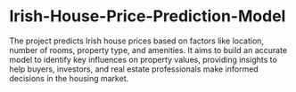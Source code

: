 # Irish-House-Price-Prediction-Model
The project predicts Irish house prices based on factors like location, number of rooms, property type, and amenities. It aims to build an accurate model to identify key influences on property values, providing insights to help buyers, investors, and real estate professionals make informed decisions in the housing market.
